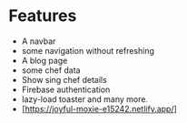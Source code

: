 # Features
* A navbar
* some navigation without refreshing
* A blog page
* some chef data
* Show sing chef details
* Firebase authentication
* lazy-load toaster and many more.
* [https://joyful-moxie-e15242.netlify.app/]